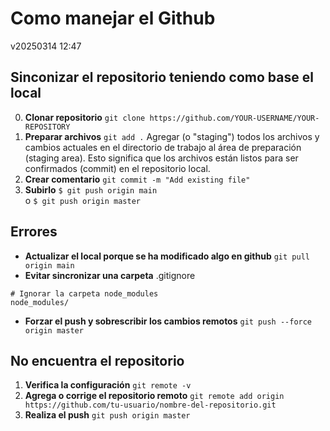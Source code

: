 # Como manejar el Github 
v20250314 12:47
## Sinconizar el repositorio teniendo como base el local
0. **Clonar repositorio**
`git clone https://github.com/YOUR-USERNAME/YOUR-REPOSITORY`
1.  **Preparar archivos**
`git add .`
Agregar (o "staging") todos los archivos y cambios actuales en el directorio de trabajo al área de preparación (staging area). Esto significa que los archivos están listos para ser confirmados (commit) en el repositorio local.
2. **Crear comentario**
`git commit -m "Add existing file"`
3. **Subirlo**
`$ git push origin main`  
o
`$ git push origin master`
## Errores
* **Actualizar el local porque se ha modificado algo en github**
`git pull origin main`
* **Evitar sincronizar una carpeta**
.gitignore
```
# Ignorar la carpeta node_modules
node_modules/
```
* **Forzar el push y sobrescribir los cambios remotos**
`git push --force origin master`
## No encuentra el repositorio
 1. **Verifica la configuración**
 `git remote -v`
 2. **Agrega o corrige el repositorio remoto**
 `git remote add origin https://github.com/tu-usuario/nombre-del-repositorio.git`
 3. **Realiza el push**
`git push origin master`